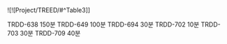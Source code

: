 ![![Project/TREED/#^Table3]]

TRDD-638 150분
TRDD-649 100분
TRDD-694 30분
TRDD-702 10분
TRDD-703 30분
TRDD-709 40분







